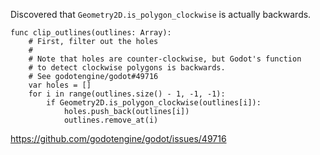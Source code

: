 Discovered that `Geometry2D.is_polygon_clockwise` is actually backwards.

```gdscript
func clip_outlines(outlines: Array):
	# First, filter out the holes
	#
	# Note that holes are counter-clockwise, but Godot's function
	# to detect clockwise polygons is backwards.
	# See godotengine/godot#49716
	var holes = []
	for i in range(outlines.size() - 1, -1, -1):
		if Geometry2D.is_polygon_clockwise(outlines[i]):
			holes.push_back(outlines[i])
			outlines.remove_at(i)
```

https://github.com/godotengine/godot/issues/49716
